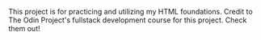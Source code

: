 This project is for practicing and utilizing my HTML foundations.
Credit to The Odin Project's fullstack development course for this project. Check them out!